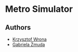 # Metro Simulator

## Authors

- [Krzysztof Wrona](https://github.com/rubikon02)
- [Gabriela Żmuda](https://github.com/Gabi363)
